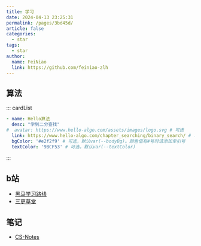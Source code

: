 ```yaml
---
title: 学习
date: 2024-04-13 23:25:31
permalink: /pages/3bd45d/
article: false
categories:
  - star
tags:
  - star
author: 
  name: FeiNiao
  link: https://github.com/feiniao-zlh
---
```


## 算法
::: cardList
```yaml
- name: Hello算法
  desc: "学到二分查找"
#  avatar: https://www.hello-algo.com/assets/images/logo.svg # 可选
  link: https://www.hello-algo.com/chapter_searching/binary_search/ # 可选
  bgColor: '#e2f2f9' # 可选，默认var(--bodyBg)。颜色值有#号时请添加单引号
  textColor: '9BCF53' # 可选，默认var(--textColor)
```

:::
## b站
* [黑马学习路线](https://www.bilibili.com/read/cv9965357/?spm_id_from=333.999.0.0)
* [三更草堂](https://space.bilibili.com/663528522?spm_id_from=333.999.0.0)


## 笔记
* [CS-Notes](https://www.cyc2018.xyz/)

